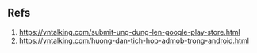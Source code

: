Refs
---
1. https://vntalking.com/submit-ung-dung-len-google-play-store.html
2. https://vntalking.com/huong-dan-tich-hop-admob-trong-android.html
